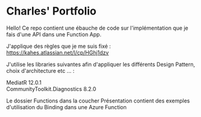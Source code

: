 # Charles' Portfolio

Hello! Ce repo contient une ébauche de code sur l'implémentation que je fais d'une API dans une Function App.

J'applique des règles que je me suis fixé : https://kahes.atlassian.net/l/cp/HGhj1dzv

J'utilise les libraries suivantes afin d'appliquer les différents Design Pattern, choix d'architecture etc ... : 

MediatR 12.0.1  
CommunityToolkit.Diagnostics 8.2.0  

Le dossier Functions dans la coucher Présentation contient des exemples d'utilisation du Binding dans une Azure Function
